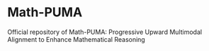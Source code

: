 # Math-PUMA
Official repository of Math-PUMA: Progressive Upward Multimodal Alignment to Enhance Mathematical Reasoning
